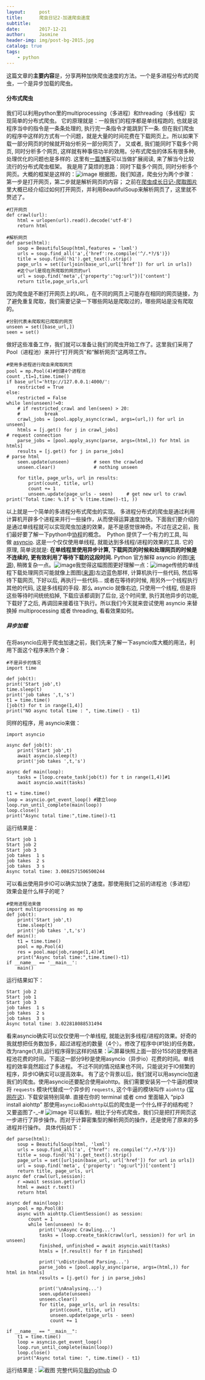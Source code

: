```yaml
---
layout:     post
title:      爬虫日记2-加速爬虫速度
subtitle:  
date:       2017-12-21
author:     Jasmine
header-img: img/post-bg-2015.jpg
catalog: true
tags:
    - python
---
```



这篇文章的**主要内容**是，分享两种加快爬虫速度的方法。一个是多进程分布式的爬虫，一个是异步加载的爬虫。
#### 分布式爬虫
我们可以利用python里的multiprocessing（多进程）和threading（多线程）实现简单的分布式爬虫。
它的原理就是：一般我们的程序都是单线程跑的, 也就是说程序当中的指令是一条条处理的, 执行完一条指令才能跳到下一条. 但在我们爬虫的程序中这样的方式有一个问题，就是大量的时间花费在下载网页上。所以如果下载一部分网页的时候就开始分析另一部分网页了， 又或者, 我们能同时下载多个网页, 同时分析多个网页, 这样就有种事倍功半的效用。分布式爬虫的体系有很多种, 处理优化的问题也是多样的. 这里有[一篇博客](http://bittiger.blogspot.com.au/2016/02/blog-post_3.html)可以当做扩展阅读, 来了解当今比较流行的分布式爬虫框架。
我是用了莫烦的思路：同时下载多个网页, 同时分析多个网页。大概的框架是这样的：![image](http://upload-images.jianshu.io/upload_images/2730963-36dec73143edde79.png?imageMogr2/auto-orient/strip%7CimageView2/2/w/1240)
根据图，我们知道，爬虫分为两个步骤：第一步是打开网页，第二步就是解析网页的内容；
之前在[爬虫成长日记-爬取图片](https://www.jianshu.com/p/52e044cdd4b8)里大概已经介绍过如何打开网页，并利用BeautifulSoup来解析网页了，这里就不赘述了。
```
#打开网页
def crawl(url):
    html = urlopen(url).read().decode('utf-8')
    return html
```
```
#解析网页
def parse(html):
    soup = BeautifulSoup(html,features = 'lxml')
    urls = soup.find_all('a',{'href':re.compile('^/.*?/$')})
    title = soup.find('h1').get_text().strip()
    page_urls = set([urljoin(base_url,url['href']) for url in urls])
    #这个url是现在所爬取的网页的url
    url = soup.find('meta',{'property':"og:url"})['content']
    return title,page_urls,url
```
因为爬虫是不断打开网页上的URL，在不同的网页上可能存在相同的网页链接，为了避免重复爬取，我们需要记录一下哪些网站是爬取过的，哪些网站是没有爬取的。
```
#分别代表未爬取和已爬取的网页
unseen = set([base_url,])
seen = set()
```
做好这些准备工作，我们就可以准备让我们的爬虫开始工作了。这里我们采用了Pool（进程池）来并行“打开网页”和“解析网页”这两项工作。
```
#使用多进程进行爬虫来爬取网页
pool = mp.Pool(4)#创建4个进程池
count ,t1=1,time.time()
if base_url!='http://127.0.0.1:4000/':
    restricted = True
else:
    restricted = False
while len(unseen)!=0:
    # if restricted_crawl and len(seen) > 20:
    #         break
    crawl_jobs = [pool.apply_async(crawl, args=(url,)) for url in unseen]
    htmls = [j.get() for j in crawl_jobs]                                       # request connection
    parse_jobs = [pool.apply_async(parse, args=(html,)) for html in htmls]
    results = [j.get() for j in parse_jobs]                                     # parse html
    seen.update(unseen)         # seen the crawled
    unseen.clear()              # nothing unseen

    for title, page_urls, url in results:
        print(count, title, url)
        count += 1
        unseen.update(page_urls - seen)     # get new url to crawl
print('Total time: %.1f s' % (time.time()-t1, ))
```
以上就是一个简单的多进程分布式爬虫的实现。
    多进程分布式的爬虫是通过利用计算机开辟多个进程来并行一些操作，从而使得运算速度加快。下面我们要介绍的是通过单线程就可以实现爬虫加速的效果，是不是感觉很神奇。不过在这之前，我们最好要了解一下python中[协程](https://www.jianshu.com/p/4e6f758d4b3f)的概念。
 Python 提供了一个有力的工具, 叫做 [asyncio](https://docs.python.org/3/library/asyncio.html). 这是一个仅仅使用单线程, 就能达到多线程/进程的效果的工具. 它的原理, 简单说就是: **在单线程里使用异步计算, 下载网页的时候和处理网页的时候是不连续的, 更有效利用了等待下载的这段时间.** Python 官方解释 asyncio 的图([来源](https://docs.python.org/3/library/asyncio-task.html)), 稍微复杂一点。![image](http://upload-images.jianshu.io/upload_images/2730963-07399a06f4d7745e.png?imageMogr2/auto-orient/strip%7CimageView2/2/w/1240)我觉得这幅图图更好理解一点：![image](http://upload-images.jianshu.io/upload_images/2730963-0750b6bf6cac156e.png?imageMogr2/auto-orient/strip%7CimageView2/2/w/1240)传统的单线程下载处理网页可能就像上图图([来源](https://www.nginx.com/blog/thread-pools-boost-performance-9x/))左边蓝色那样, 计算机执行一些代码, 然后等待下载网页, 下好以后, 再执行一些代码… 或者在等待的时候, 用另外一个线程执行其他的代码, 这是多线程的手段. 那么 asyncio 就像右边, 只使用一个线程, 但是将这些等待时间统统掐掉, 下载应该都调到了后台, 这个时间里, 执行其他异步的功能, 下载好了之后, 再调回来接着往下执行。所以我们今天就来尝试使用 asyncio 来替换掉 multiprocessing 或者 threading, 看看效果如何。
##### 异步加载
在将asyncio应用于爬虫加速之前，我们先来了解一下asyncio库大概的用法，利用下面这个程序来热个身：
```
#不是异步的情况
import time

def job(t):
print('Start job',t)
time.sleep(t)
print('job takes ',t,'s')
t1 = time.time()
[job(t) for t in range(1,4)]
print("NO async total time : ", time.time() - t1)
```
同样的程序，用 asyncio来做：
```
import asyncio

async def job(t):
    print('Start job',t)
    await asyncio.sleep(t)
    print('job takes ',t,'s')
    
async def main(loop):
    tasks = [loop.create_task(job(t)) for t in range(1,4)]#1
    await asyncio.wait(tasks)

t1 = time.time()
loop = asyncio.get_event_loop() #建立loop
loop.run_until_complete(main(loop))
loop.close()
print("Async total time:",time.time()-t1
```
运行结果是：
```
Start job 1
Start job 2
Start job 3
job takes  1 s
job takes  2 s
job takes  3 s
Async total time: 3.0082571506500244
```
可以看出使用异步IO可以确实加快了速度。那使用我们之前的进程池（多进程）效果会是什么样子的呢？
```
#使用进程池来做
import multiprocessing as mp 
def job(t):
    print('Start job',t)
    time.sleep(t)
    print('job takes ',t,'s')
def main():
    t1 = time.time()
    pool = mp.Pool(4)
    res = pool.map(job,range(1,4))#1
    print("Async total time:",time.time()-t1)
if __name__ == '__main__':
    main()
```
运行结果如下：
```
Start job 2
Start job 1
Start job 3
job takes  1 s
job takes  2 s
job takes  3 s
Async total time: 3.022818088531494
```
看来asyncio确实可以仅仅使用一个单线程, 就能达到多线程/进程的效果。好奇的我就想把任务数加多，超过进程池的数量（4个）。修改了程序中(#1处)的任务数，改为range(1,8),运行程序得到这样的结果：![屏幕快照](http://upload-images.jianshu.io/upload_images/2730963-bdf6385b756a76f1.png?imageMogr2/auto-orient/strip%7CimageView2/2/w/1240)上面一部分15S的是使用进程池花费的时间，下面这一部分9秒是使用asyncio（异步io）花费的时间。单线程的效率竟然超过了多进程。
不过不同的情况结果也不同，只能说对于IO频繁的程序，异步IO确实可以提高效率。
有了这个背景以后，我们就可以用asyncio加速我们的爬虫。使用asyncio还要配合使用aiohttp。我们需要安装另一个牛逼的模块将 `requests` 模块代替成一个异步的 `requests`, 这个牛逼的模块叫作 `aiohttp` ([官网在这](https://aiohttp.readthedocs.io/en/stable/index.html)). 下载安装特别简单. 直接在你的 terminal 或者 cmd 里面输入 “pip3 install aiohttp”
那使用`asyncio`和`aiohttp`以后的爬虫是一个什么样子的结构呢？又要盗图了-_-#
![image](http://upload-images.jianshu.io/upload_images/2730963-7c815e57ac1b6e70.png?imageMogr2/auto-orient/strip%7CimageView2/2/w/1240)
可以看到，相比于分布式爬虫，我们只是把打开网页这一步进行了异步操作。而对于计算密集型的解析网页的操作，还是使用了原来的多进程并行操作。
具体代码如下：
```
def parse(html):
    soup = BeautifulSoup(html, 'lxml')
    urls = soup.find_all('a', {"href": re.compile('^/.+?/$')})
    title = soup.find('h1').get_text().strip()
    page_urls = set([urljoin(base_url, url['href']) for url in urls])
    url = soup.find('meta', {'property': "og:url"})['content']
    return title, page_urls, url
async def crawl(url,session):
    r =await session.get(url)
    html = await r.text()
    return html

async def main(loop):
    pool = mp.Pool(8)
    async with aiohttp.ClientSession() as session:
        count = 1
        while len(unseen) != 0:
            print('\nAsync Crawling...')
            tasks = [loop.create_task(crawl(url, session)) for url in unseen]
            finished, unfinished = await asyncio.wait(tasks)
            htmls = [f.result() for f in finished]
            
            print('\nDistributed Parsing...')
            parse_jobs = [pool.apply_async(parse, args=(html,)) for html in htmls]
            results = [j.get() for j in parse_jobs]
            
            print('\nAnalysing...')
            seen.update(unseen)
            unseen.clear()
            for title, page_urls, url in results:
                print(count, title, url)
                unseen.update(page_urls - seen)
                count += 1

if __name__ == "__main__":
    t1 = time.time()
    loop = asyncio.get_event_loop()
    loop.run_until_complete(main(loop))
    loop.close()
    print("Async total time: ", time.time() - t1)
```
运行结果是：![截图](http://upload-images.jianshu.io/upload_images/2730963-b2ce634d2a6b2bf7.png?imageMogr2/auto-orient/strip%7CimageView2/2/w/1240)
完整代码见[我的github](https://github.com/GreenGitHuber/Web/blob/master/crawler/async_crawler.py) :D
